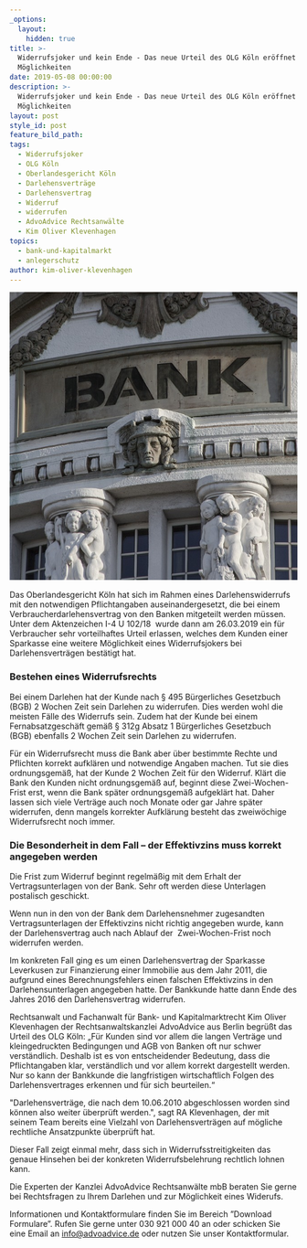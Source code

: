 ```yaml
---
_options:
  layout:
    hidden: true
title: >-
  Widerrufsjoker und kein Ende - Das neue Urteil des OLG Köln eröffnet weitere
  Möglichkeiten
date: 2019-05-08 00:00:00
description: >-
  Widerrufsjoker und kein Ende - Das neue Urteil des OLG Köln eröffnet weitere
  Möglichkeiten
layout: post
style_id: post
feature_bild_path:
tags:
  - Widerrufsjoker
  - OLG Köln
  - Oberlandesgericht Köln
  - Darlehensverträge
  - Darlehensvertrag
  - Widerruf
  - widerrufen
  - AdvoAdvice Rechtsanwälte
  - Kim Oliver Klevenhagen
topics:
  - bank-und-kapitalmarkt
  - anlegerschutz
author: kim-oliver-klevenhagen
---
```


![](/uploads/bank-2907728-640-1.jpg)

Das Oberlandesgericht K&ouml;ln hat sich im Rahmen eines Darlehenswiderrufs mit den notwendigen Pflichtangaben auseinandergesetzt, die bei einem Verbraucherdarlehensvertrag von den Banken mitgeteilt werden m&uuml;ssen. Unter dem Aktenzeichen I-4 U 102/18&nbsp; wurde dann am 26.03.2019 ein f&uuml;r Verbraucher sehr vorteilhaftes Urteil erlassen, welches dem Kunden einer Sparkasse eine weitere M&ouml;glichkeit eines Widerrufsjokers bei Darlehensvertr&auml;gen best&auml;tigt hat.&nbsp;

### Bestehen eines Widerrufsrechts

Bei einem Darlehen hat der Kunde nach &sect; 495 B&uuml;rgerliches Gesetzbuch (BGB) 2 Wochen Zeit sein Darlehen zu widerrufen. Dies werden wohl die meisten F&auml;lle des Widerrufs sein. Zudem hat der Kunde bei einem Fernabsatzgesch&auml;ft gem&auml;&szlig; &sect; 312g Absatz 1 B&uuml;rgerliches Gesetzbuch&nbsp; (BGB) ebenfalls 2 Wochen Zeit sein Darlehen zu widerrufen.

F&uuml;r ein Widerrufsrecht muss die Bank aber &uuml;ber bestimmte Rechte und Pflichten korrekt aufkl&auml;ren und notwendige Angaben machen. Tut sie dies ordnungsgem&auml;&szlig;, hat der Kunde 2 Wochen Zeit f&uuml;r den Widerruf. Kl&auml;rt die Bank den Kunden nicht ordnungsgem&auml;&szlig; auf, beginnt diese Zwei-Wochen-Frist erst, wenn die Bank sp&auml;ter ordnungsgem&auml;&szlig; aufgekl&auml;rt hat. Daher lassen sich viele Vertr&auml;ge auch noch Monate oder gar Jahre sp&auml;ter widerrufen, denn mangels korrekter Aufkl&auml;rung besteht das zweiw&ouml;chige Widerrufsrecht noch immer.

### Die Besonderheit in dem Fall – der Effektivzins muss korrekt angegeben werden

Die Frist zum Widerruf beginnt regelm&auml;&szlig;ig mit dem Erhalt der Vertragsunterlagen von der Bank. Sehr oft werden diese Unterlagen postalisch geschickt. &nbsp;

Wenn nun in den von der Bank dem Darlehensnehmer zugesandten Vertragsunterlagen der Effektivzins nicht richtig angegeben wurde, kann der Darlehensvertrag auch nach Ablauf der &nbsp;Zwei-Wochen-Frist noch widerrufen werden.

Im konkreten Fall ging es um einen Darlehensvertrag der Sparkasse Leverkusen zur Finanzierung einer Immobilie aus dem Jahr 2011, die aufgrund eines Berechnungsfehlers einen falschen Effektivzins in den Darlehensunterlagen angegeben hatte. Der Bankkunde hatte dann Ende des Jahres 2016 den Darlehensvertrag widerrufen.

Rechtsanwalt und Fachanwalt f&uuml;r Bank- und Kapitalmarktrecht Kim Oliver Klevenhagen der Rechtsanwaltskanzlei AdvoAdvice aus Berlin begr&uuml;&szlig;t das Urteil des OLG K&ouml;ln: „F&uuml;r Kunden sind vor allem die langen Vertr&auml;ge und kleingedruckten Bedingungen und AGB von Banken oft nur schwer verst&auml;ndlich. Deshalb ist es von entscheidender Bedeutung, dass die Pflichtangaben klar, verst&auml;ndlich und vor allem korrekt dargestellt werden. Nur so kann der Bankkunde die langfristigen wirtschaftlich Folgen des Darlehensvertrages erkennen und f&uuml;r sich beurteilen.“

"Darlehensvertr&auml;ge, die nach dem 10.06.2010 abgeschlossen worden sind k&ouml;nnen also weiter &uuml;berpr&uuml;ft werden.", sagt RA Klevenhagen, der mit seinem Team bereits eine Vielzahl von Darlehensvertr&auml;gen auf m&ouml;gliche rechtliche Ansatzpunkte &uuml;berpr&uuml;ft hat.

Dieser Fall zeigt einmal mehr, dass sich in Widerrufsstreitigkeiten das genaue Hinsehen bei der konkreten Widerrufsbelehrung rechtlich lohnen kann.

Die Experten der Kanzlei AdvoAdvice Rechtsanw&auml;lte mbB beraten Sie gerne bei Rechtsfragen zu Ihrem Darlehen und zur M&ouml;glichkeit eines Widerufs.

Informationen und Kontaktformulare finden Sie im Bereich ”Download Formulare”. Rufen Sie gerne unter 030 921 000 40 an oder schicken Sie eine Email an info@advoadvice.de oder nutzen Sie unser Kontaktformular.